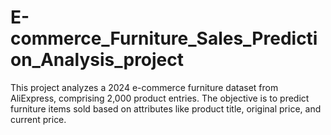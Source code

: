 # E-commerce_Furniture_Sales_Prediction_Analysis_project
This project analyzes a 2024 e-commerce furniture dataset from AliExpress, comprising 2,000 product entries. The objective is to predict furniture items sold based on attributes like product title, original price, and current price.
